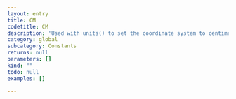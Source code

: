 ```yaml
---
layout: entry
title: CM
codetitle: CM
description: 'Used with units() to set the coordinate system to centimeters.'
category: global
subcategory: Constants
returns: null
parameters: []
kind: ""
todo: null
examples: []

---
```

